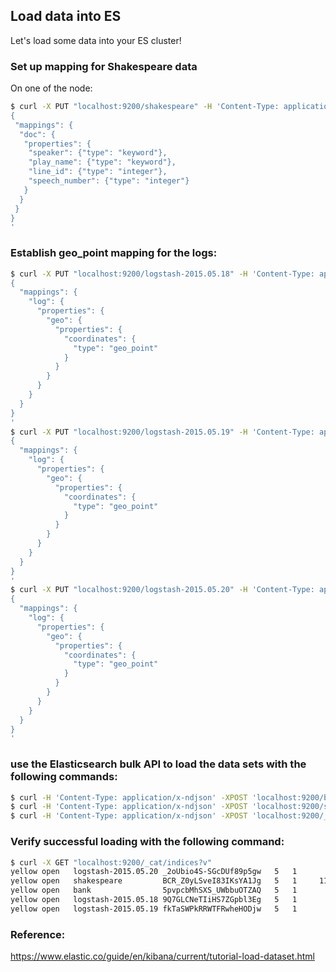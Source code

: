 ## Load data into ES
Let's load some data into your ES cluster!

### Set up mapping for Shakespeare data
On one of the node:
```bash
$ curl -X PUT "localhost:9200/shakespeare" -H 'Content-Type: application/json' -d'
{
 "mappings": {
  "doc": {
   "properties": {
    "speaker": {"type": "keyword"},
    "play_name": {"type": "keyword"},
    "line_id": {"type": "integer"},
    "speech_number": {"type": "integer"}
   }
  }
 }
}
'
```

### Establish geo_point mapping for the logs:
```bash
$ curl -X PUT "localhost:9200/logstash-2015.05.18" -H 'Content-Type: application/json' -d'
{
  "mappings": {
    "log": {
      "properties": {
        "geo": {
          "properties": {
            "coordinates": {
              "type": "geo_point"
            }
          }
        }
      }
    }
  }
}
'
$ curl -X PUT "localhost:9200/logstash-2015.05.19" -H 'Content-Type: application/json' -d'
{
  "mappings": {
    "log": {
      "properties": {
        "geo": {
          "properties": {
            "coordinates": {
              "type": "geo_point"
            }
          }
        }
      }
    }
  }
}
'
$ curl -X PUT "localhost:9200/logstash-2015.05.20" -H 'Content-Type: application/json' -d'
{
  "mappings": {
    "log": {
      "properties": {
        "geo": {
          "properties": {
            "coordinates": {
              "type": "geo_point"
            }
          }
        }
      }
    }
  }
}
'
```

### use the Elasticsearch bulk API to load the data sets with the following commands:
```bash
$ curl -H 'Content-Type: application/x-ndjson' -XPOST 'localhost:9200/bank/account/_bulk?pretty' --data-binary @accounts.json
$ curl -H 'Content-Type: application/x-ndjson' -XPOST 'localhost:9200/shakespeare/doc/_bulk?pretty' --data-binary @shakespeare_6.0.json
$ curl -H 'Content-Type: application/x-ndjson' -XPOST 'localhost:9200/_bulk?pretty' --data-binary @logs.jsonl
```

### Verify successful loading with the following command:
```bash
$ curl -X GET "localhost:9200/_cat/indices?v"
yellow open   logstash-2015.05.20 _2oUbio4S-SGcDUf89p5gw   5   1       4750            0       29mb           29mb
yellow open   shakespeare         BCR_Z0yLSveI83IKsYA1Jg   5   1     111396            0     28.5mb         28.5mb
yellow open   bank                5pvpcbMhSXS_UWbbuOTZAQ   5   1       1000            0    640.3kb        640.3kb
yellow open   logstash-2015.05.18 9Q7GLCNeTIiHS7ZGpbl3Eg   5   1       4631            0     28.4mb         28.4mb
yellow open   logstash-2015.05.19 fkTaSWPkRRWTFRwheHODjw   5   1       4624            0     28.9mb         28.9mb
```

### Reference:
https://www.elastic.co/guide/en/kibana/current/tutorial-load-dataset.html
